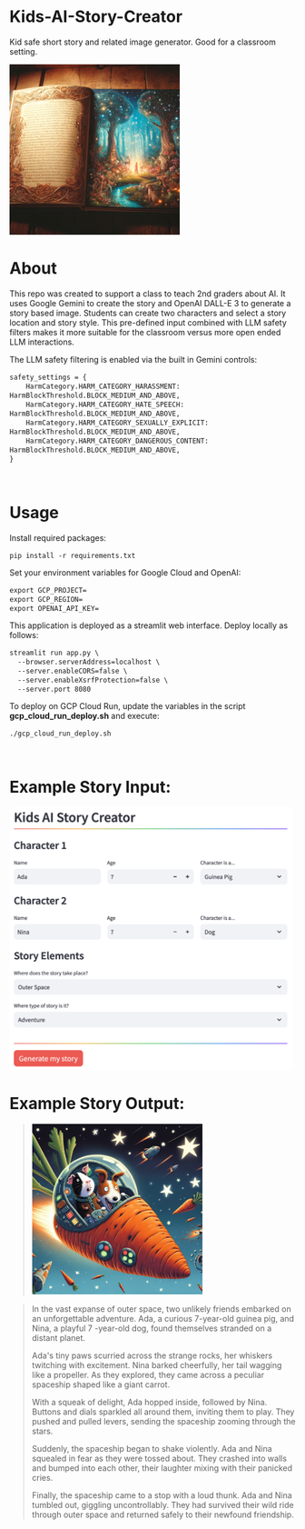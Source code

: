 # Kids-AI-Story-Creator
Kid safe short story and related image generator. Good for a classroom setting.

<img src="storybook.webp" alt="storybook" width="300"/>

# About

This repo was created to support a class to teach 2nd graders about AI. It uses Google Gemini to create the story and OpenAI DALL-E 3 to generate a story based image. Students can create two characters and select a story location and story style. This pre-defined input combined with LLM safety filters makes it more suitable for the classroom versus more open ended LLM interactions.

The LLM safety filtering is enabled via the built in Gemini controls:

```
safety_settings = {
    HarmCategory.HARM_CATEGORY_HARASSMENT: HarmBlockThreshold.BLOCK_MEDIUM_AND_ABOVE,
    HarmCategory.HARM_CATEGORY_HATE_SPEECH: HarmBlockThreshold.BLOCK_MEDIUM_AND_ABOVE,
    HarmCategory.HARM_CATEGORY_SEXUALLY_EXPLICIT: HarmBlockThreshold.BLOCK_MEDIUM_AND_ABOVE,
    HarmCategory.HARM_CATEGORY_DANGEROUS_CONTENT: HarmBlockThreshold.BLOCK_MEDIUM_AND_ABOVE,
}
```

<br>

# Usage

Install required packages:

```
pip install -r requirements.txt
```

Set your environment variables for Google Cloud and OpenAI:

```
export GCP_PROJECT=
export GCP_REGION=
export OPENAI_API_KEY=
```

This application is deployed as a streamlit web interface. Deploy locally as follows:

```
streamlit run app.py \
  --browser.serverAddress=localhost \
  --server.enableCORS=false \
  --server.enableXsrfProtection=false \
  --server.port 8080
```

To deploy on GCP Cloud Run, update the variables in the script **gcp_cloud_run_deploy.sh** and execute:

```
./gcp_cloud_run_deploy.sh
```

<br>

# Example Story Input:

<img src="create-story.png" alt="create story form" width="500" />

<br>

# Example Story Output:

> <img src="carrot-spaceship.png" alt="carrot spaceship" width="300"/>

> In the vast expanse of outer space, two unlikely friends embarked on an unforgettable adventure. Ada, a curious 7-year-old guinea pig, and Nina, a playful 7 -year-old dog, found themselves stranded on a distant planet.
>
> Ada's tiny paws scurried across the strange rocks, her whiskers twitching with excitement. Nina barked cheerfully, her tail wagging like a propeller. As they explored, they came across a peculiar spaceship shaped like a giant carrot.
>
> With a squeak of delight, Ada hopped inside, followed by Nina. Buttons and dials sparkled all around them, inviting them to play. They pushed and pulled levers, sending the spaceship zooming through the stars.
>
> Suddenly, the spaceship began to shake violently. Ada and Nina squealed in fear as they were tossed about. They crashed into walls and bumped into each other, their laughter mixing with their panicked cries.
>
> Finally, the spaceship came to a stop with a loud thunk. Ada and Nina tumbled out, giggling uncontrollably. They had survived their wild ride through outer space and returned safely to their newfound friendship.
